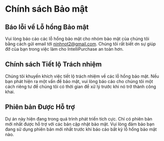 # Chính sách Bảo mật

## Báo lỗi về Lỗ hổng Bảo mật

Vui lòng báo cáo các lỗ hổng bảo mật cho nhóm bảo mật của chúng tôi bằng cách gửi email tới [ninhnot2@gmail.com](mailto:ninhnot2@gmail.com). Chúng tôi rất biết ơn sự giúp đỡ của bạn trong việc làm cho IntelliPurchase an toàn hơn.

## Chính sách Tiết lộ Trách nhiệm

Chúng tôi khuyến khích việc tiết lộ trách nhiệm về các lỗ hổng bảo mật. Nếu bạn phát hiện ra một vấn đề bảo mật, vui lòng báo cáo cho chúng tôi một cách riêng tư để chúng tôi có thời gian để xử lý trước khi nó trở thành công khai.

## Phiên bản Được Hỗ trợ

Dự án này hiện đang trong quá trình phát triển tích cực. Chỉ có phiên bản mới nhất được hỗ trợ với các bản cập nhật bảo mật. Vui lòng đảm bảo bạn đang sử dụng phiên bản mới nhất trước khi báo cáo bất kỳ lỗ hổng bảo mật nào.
